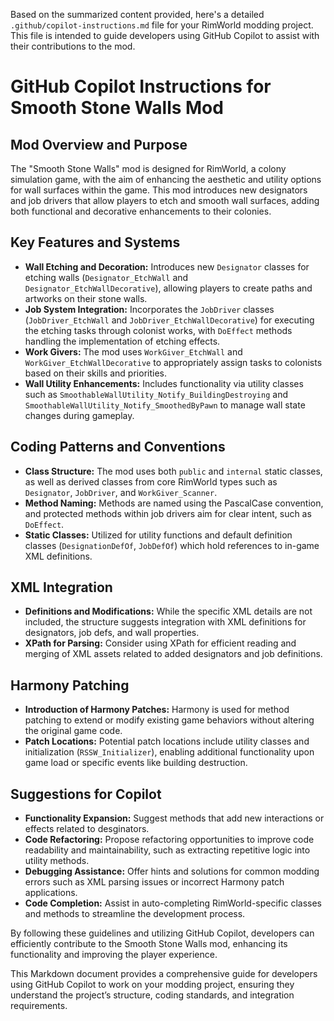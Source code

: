 Based on the summarized content provided, here's a detailed `.github/copilot-instructions.md` file for your RimWorld modding project. This file is intended to guide developers using GitHub Copilot to assist with their contributions to the mod.


# GitHub Copilot Instructions for Smooth Stone Walls Mod

## Mod Overview and Purpose

The "Smooth Stone Walls" mod is designed for RimWorld, a colony simulation game, with the aim of enhancing the aesthetic and utility options for wall surfaces within the game. This mod introduces new designators and job drivers that allow players to etch and smooth wall surfaces, adding both functional and decorative enhancements to their colonies.

## Key Features and Systems

- **Wall Etching and Decoration:** Introduces new `Designator` classes for etching walls (`Designator_EtchWall` and `Designator_EtchWallDecorative`), allowing players to create paths and artworks on their stone walls.
- **Job System Integration:** Incorporates the `JobDriver` classes (`JobDriver_EtchWall` and `JobDriver_EtchWallDecorative`) for executing the etching tasks through colonist works, with `DoEffect` methods handling the implementation of etching effects.
- **Work Givers:** The mod uses `WorkGiver_EtchWall` and `WorkGiver_EtchWallDecorative` to appropriately assign tasks to colonists based on their skills and priorities.
- **Wall Utility Enhancements:** Includes functionality via utility classes such as `SmoothableWallUtility_Notify_BuildingDestroying` and `SmoothableWallUtility_Notify_SmoothedByPawn` to manage wall state changes during gameplay.

## Coding Patterns and Conventions

- **Class Structure:** The mod uses both `public` and `internal` static classes, as well as derived classes from core RimWorld types such as `Designator`, `JobDriver`, and `WorkGiver_Scanner`.
- **Method Naming:** Methods are named using the PascalCase convention, and protected methods within job drivers aim for clear intent, such as `DoEffect`.
- **Static Classes:** Utilized for utility functions and default definition classes (`DesignationDefOf`, `JobDefOf`) which hold references to in-game XML definitions.

## XML Integration

- **Definitions and Modifications:** While the specific XML details are not included, the structure suggests integration with XML definitions for designators, job defs, and wall properties.
- **XPath for Parsing:** Consider using XPath for efficient reading and merging of XML assets related to added designators and job definitions.

## Harmony Patching

- **Introduction of Harmony Patches:** Harmony is used for method patching to extend or modify existing game behaviors without altering the original game code.
- **Patch Locations:** Potential patch locations include utility classes and initialization (`RSSW_Initializer`), enabling additional functionality upon game load or specific events like building destruction.

## Suggestions for Copilot

- **Functionality Expansion:** Suggest methods that add new interactions or effects related to desginators.
- **Code Refactoring:** Propose refactoring opportunities to improve code readability and maintainability, such as extracting repetitive logic into utility methods.
- **Debugging Assistance:** Offer hints and solutions for common modding errors such as XML parsing issues or incorrect Harmony patch applications.
- **Code Completion:** Assist in auto-completing RimWorld-specific classes and methods to streamline the development process.

By following these guidelines and utilizing GitHub Copilot, developers can efficiently contribute to the Smooth Stone Walls mod, enhancing its functionality and improving the player experience.


This Markdown document provides a comprehensive guide for developers using GitHub Copilot to work on your modding project, ensuring they understand the project’s structure, coding standards, and integration requirements.
